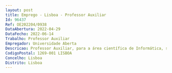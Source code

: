 ```yaml
--- 
layout: post
title: Emprego - Lisboa - Professor Auxiliar
Id: 96437
Ref: OE202204/0938
DataAbertura: 2022-04-29
DataFecho: 2022-06-14
Trabalho: Professor Auxiliar
Empregador: Universidade Aberta
Descricao: Professor Auxiliar, para a área científica de Informática, subárea de Tecnologias e Sistemas de Informação, da Universidade Aberta (UAb), universidade pública de ensino a distância, com investigação e experiência na docência em Sistemas de Informação, com especial relevância para a Gestão do Conhecimento
CodigoPostal: 1269-001 LISBOA
Concelho: Lisboa
Distrito: Lisboa
--- 
```

